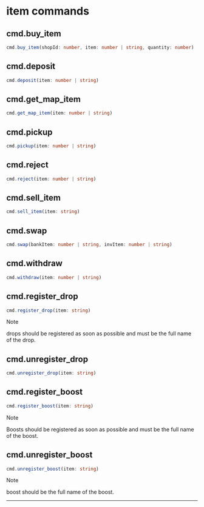 # item commands

## cmd.buy_item

```ts
cmd.buy_item(shopId: number, item: number | string, quantity: number)
```

## cmd.deposit

```ts
cmd.deposit(item: number | string)
```

## cmd.get_map_item

```ts
cmd.get_map_item(item: number | string)
```

## cmd.pickup

```ts
cmd.pickup(item: number | string)
```

## cmd.reject

```ts
cmd.reject(item: number | string)
```

## cmd.sell_item

```ts
cmd.sell_item(item: string)
```

## cmd.swap

```ts
cmd.swap(bankItem: number | string, invItem: number | string)
```

## cmd.withdraw

```ts
cmd.withdraw(item: number | string)
```

## cmd.register_drop

```ts
cmd.register_drop(item: string)
```

> [!NOTE]
>
> drops should be registered as soon as possible and must be the full name of the drop.

## cmd.unregister_drop

```ts
cmd.unregister_drop(item: string)
```

## cmd.register_boost

```ts
cmd.register_boost(item: string)
```

> [!NOTE]
>
> Boosts should be registered as soon as possible and must be the full name of the boost.

## cmd.unregister_boost

```ts
cmd.unregister_boost(item: string)
```

> [!NOTE]
>
> boost should be the full name of the boost.

---

